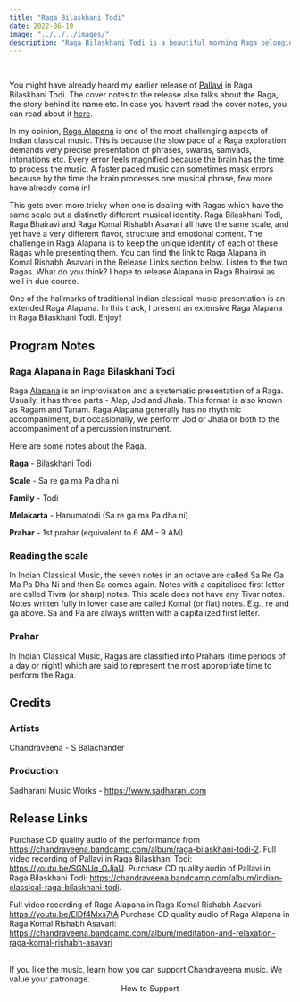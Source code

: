 ```yaml
---
title: "Raga Bilaskhani Todi"
date: 2022-06-19
image: "../../../images/"
description: "Raga Bilaskhani Todi is a beautiful morning Raga belonging to the Todi family of Ragas. This Raga is often attributed to Bilas Khan, son of Tansen. This scale is the same as Todi/Hanumatodi of Carnatic music. Here i present a detailed Raga Alapana in Raga Bilaskhani Todi. Read on to find out more!"
---
```


<you-tube videoid="QXL47F1BruY"></you-tube>
<br>

You might have already heard my earlier release of [Pallavi](/blog/pallavi/) in Raga Bilaskhani Todi. The cover notes to the release also talks about the Raga, the story behind its name etc. In case you havent read the cover notes, you can read about it [here](/blog/r16-bilaskhani-todi).

In my opinion, [Raga Alapana](/blog/raga-alapana/) is one of the most challenging aspects of Indian classical music. This is because the slow pace of a Raga exploration demands very precise presentation of phrases, swaras, samvads, intonations etc. Every error feels magnified because the brain has the time to process the music. A faster paced music can sometimes mask errors because by the time the brain processes one musical phrase, few more have already come in! 

This gets even more tricky when one is dealing with Ragas which have the same scale but a distinctly different musical identity. Raga Bilaskhani Todi, Raga Bhairavi and Raga Komal Rishabh Asavari all have the same scale, and yet have a very different flavor, structure and emotional content. The challenge in Raga Alapana is to keep the unique identity of each of these Ragas while presenting them. You can find the link to Raga Alapana in Komal Rishabh Asavari in the Release Links section below. Listen to the two Ragas. What do you think? I hope to release Alapana in Raga Bhairavi as well in due course.

One of the hallmarks of traditional Indian classical music presentation is an extended Raga Alapana. In this track, I present an extensive Raga Alapana in Raga Bilaskhani Todi.  Enjoy!

## Program Notes

### Raga Alapana in Raga Bilaskhani Todi
Raga [Alapana](/blog/raga-alapana/) is an improvisation and a systematic presentation of a Raga.  Usually, it has three parts - Alap, Jod and Jhala. This format is also known as Ragam and Tanam. Raga Alapana generally has no rhythmic accompaniment, but occasionally, we perform Jod or Jhala or both to the accompaniment of a percussion instrument.

Here are some notes about the Raga.

**Raga** - Bilaskhani Todi

**Scale** - Sa re ga ma Pa dha ni

**Family** - Todi

**Melakarta** - Hanumatodi (Sa re ga ma Pa dha ni)

**Prahar** - 1st prahar (equivalent to 6 AM - 9 AM)

### Reading the scale
In Indian Classical Music, the seven notes in an octave are called Sa Re Ga Ma Pa Dha Ni and then Sa comes again. Notes with a capitalised first letter are called Tivra (or sharp) notes. This scale does not have any Tivar notes. Notes written fully in lower case are called Komal (or flat) notes. E.g., re and ga above. Sa and Pa are always written with a capitalized first letter.

### Prahar
In Indian Classical Music, Ragas are classified into Prahars (time periods of a day or night) which are said to represent the most appropriate time to perform the Raga.


## Credits
### Artists
Chandraveena - S Balachander

### Production
Sadharani Music Works - https://www.sadharani.com

## Release Links
Purchase CD quality audio of the performance from https://chandraveena.bandcamp.com/album/raga-bilaskhani-todi-2.
Full video recording of Pallavi in Raga Bilaskhani Todi: https://youtu.be/SGNUq_OJjaU.
Purchase CD quality audio of Pallavi in Raga Bilaskhani Todi: https://chandraveena.bandcamp.com/album/indian-classical-raga-bilaskhani-todi.

Full video recording of Raga Alapana in Raga Komal Rishabh Asavari: https://youtu.be/ElDf4Mxs7tA
Purchase CD quality audio of Raga Alapana in Raga Komal Rishabh Asavari: https://chandraveena.bandcamp.com/album/meditation-and-relaxation-raga-komal-rishabh-asavari

<br>

<notice-box>
If you like the music, learn how you can support Chandraveena music. We value your patronage.
<div style="text-align:center">
<my-button to="/support/">How to Support</my-button>
</div>
</notice-box>
